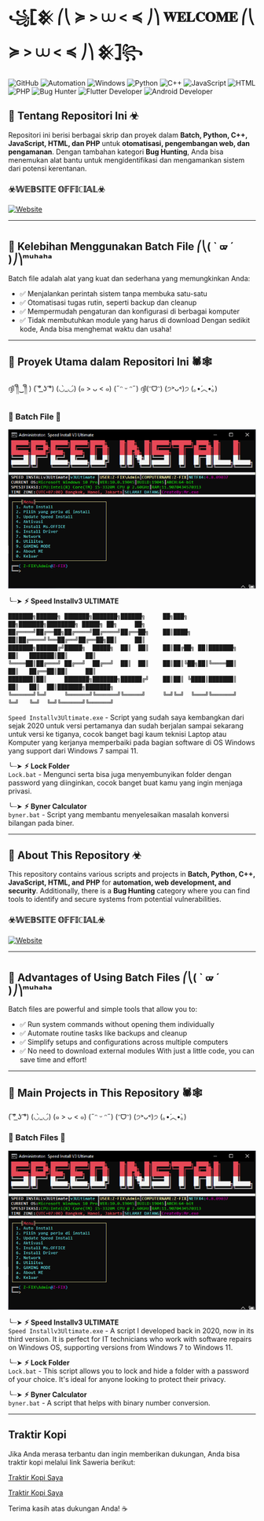 
# ꧁𓊈𒆜 ⎛⎝ ≽ > ⩊ < ≼ ⎠⎞ 𝐖𝐄𝐋𝐂𝐎𝐌𝐄 ⎛⎝ ≽ > ⩊ < ≼ ⎠⎞ 𒆜𓊉꧂


![GitHub](https://img.shields.io/badge/GitHub-Batch_File_Scripting-blue?style=for-the-badge&logo=github)
![Automation](https://img.shields.io/badge/Automation-Scripting-green?style=for-the-badge&logo=powerautomate)
![Windows](https://img.shields.io/badge/Platform-Windows-blue?style=for-the-badge&logo=windows)
![Python](https://img.shields.io/badge/Python-Scripting-blue?style=for-the-badge&logo=python)
![C++](https://img.shields.io/badge/C++-Development-orange?style=for-the-badge&logo=cplusplus)
![JavaScript](https://img.shields.io/badge/JavaScript-Web_Development-yellow?style=for-the-badge&logo=javascript)
![HTML](https://img.shields.io/badge/HTML-Web_Markup-orange?style=for-the-badge&logo=html5)
![PHP](https://img.shields.io/badge/PHP-Web_Scripting-blueviolet?style=for-the-badge&logo=php)
![Bug Hunter](https://img.shields.io/badge/Bug_Hunter-Security-red?style=for-the-badge&logo=hackthebox)
![Flutter Developer](https://img.shields.io/badge/Flutter-Developer-blue?style=for-the-badge&logo=flutter)
![Android Developer](https://img.shields.io/badge/Android-Developer-green?style=for-the-badge&logo=android)

## 👾 Tentang Repositori Ini ☣︎
Repositori ini berisi berbagai skrip dan proyek dalam **Batch, Python, C++, JavaScript, HTML, dan PHP** untuk **otomatisasi, pengembangan web, dan pengamanan**. Dengan tambahan kategori **Bug Hunting**, Anda bisa menemukan alat bantu untuk mengidentifikasi dan mengamankan sistem dari potensi kerentanan.

### ☣️𝕎𝔼𝔹𝕊𝕀𝕋𝔼 𝕆𝔽𝔽𝕀ℂ𝕀𝔸𝕃☣️

[![Website](https://img.shields.io/badge/Website-Mr.exe-blue?style=for-the-badge&logo=google-chrome)](https://andrew-exe.blogspot.com/)

---

## 🚀 Kelebihan Menggunakan Batch File ⎛⎝( ` ᢍ ´ )⎠⎞ᵐᵘʰᵃʰᵃ
Batch file adalah alat yang kuat dan sederhana yang memungkinkan Anda:
- ✅ Menjalankan perintah sistem tanpa membuka satu-satu
- ✅ Otomatisasi tugas rutin, seperti backup dan cleanup
- ✅ Mempermudah pengaturan dan konfigurasi di berbagai komputer
- ✅ Tidak membutuhkan module yang harus di download
Dengan sedikit kode, Anda bisa menghemat waktu dan usaha!

---

## 📜 Proyek Utama dalam Repositori Ini 🕷🕸️
   ദ്ദി ༎ຶ‿༎ຶ ) ( ͠° ͟ʖ ͡°) (◡̀_◡́) (๑ > ᴗ < ๑) (˶ᵔ ᵕ ᵔ˶) ദ്ദി(ᵔᗜᵔ) (੭˃ᴗ˂)੭ (｡•́︿•̀｡)
### 🦇 Batch File 🦇

![Speed Install](./bin/speedinstall.png)

╰┈➤ **⚡︎ Speed Installv3 ULTIMATE**  

    
    ███████╗██████╗ ███████╗███████╗██████╗     ██╗███╗   ██╗███████╗████████╗ █████╗ ██╗     ██╗     
    ██╔════╝██╔══██╗██╔════╝██╔════╝██╔══██╗    ██║████╗  ██║██╔════╝╚══██╔══╝██╔══██╗██║     ██║     
    ███████╗██████╔╝█████╗  █████╗  ██║  ██║    ██║██╔██╗ ██║███████╗   ██║   ███████║██║     ██║     
    ╚════██║██╔═══╝ ██╔══╝  ██╔══╝  ██║  ██║    ██║██║╚██╗██║╚════██║   ██║   ██╔══██║██║     ██║     
    ███████║██║     ███████╗███████╗██████╔╝    ██║██║ ╚████║███████║   ██║   ██║  ██║███████╗███████╗
    ╚══════╝╚═╝     ╚══════╝╚══════╝╚═════╝     ╚═╝╚═╝  ╚═══╝╚══════╝   ╚═╝   ╚═╝  ╚═╝╚══════╝╚══════╝
    
   `Speed Installv3Ultimate.exe` - Script yang sudah saya kembangkan dari sejak 2020 untuk versi pertamanya dan sudah berjalan sampai sekarang untuk versi ke tiganya, cocok banget bagi kaum teknisi Laptop atau Komputer yang kerjanya memperbaiki pada bagian software di OS Windows yang support dari Windows 7 sampai 11.

╰┈➤ **⚡︎ Lock Folder**  
   `Lock.bat` - Mengunci serta bisa juga menyembunyikan folder dengan password yang diinginkan, cocok banget buat kamu yang ingin menjaga privasi.

╰┈➤ **⚡︎ Byner Calculator**  
   `byner.bat` - Script yang membantu menyelesaikan masalah konversi bilangan pada biner.

---


## 👾 About This Repository ☣︎  
This repository contains various scripts and projects in **Batch, Python, C++, JavaScript, HTML, and PHP** for **automation, web development, and security**. Additionally, there is a **Bug Hunting** category where you can find tools to identify and secure systems from potential vulnerabilities.

### ☣️𝕎𝔼𝔹𝕊𝕀𝕋𝔼 𝕆𝔽𝔽𝕀ℂ𝕀𝔸𝕃☣️

[![Website](https://img.shields.io/badge/Website-Mr.exe-blue?style=for-the-badge&logo=google-chrome)](https://andrew-exe.blogspot.com/)

---

## 🚀 Advantages of Using Batch Files ⎛⎝( ` ᢍ ´ )⎠⎞ᵐᵘʰᵃʰᵃ  
Batch files are powerful and simple tools that allow you to:
- ✅ Run system commands without opening them individually
- ✅ Automate routine tasks like backups and cleanup
- ✅ Simplify setups and configurations across multiple computers
- ✅ No need to download external modules
With just a little code, you can save time and effort!

---

## 📜 Main Projects in This Repository 🕷🕸️  
   ( ͠° ͟ʖ ͡°) (◡̀_◡́) (๑ > ᴗ < ๑) (˶ᵔ ᵕ ᵔ˶) (ᵔᗜᵔ) (੭˃ᴗ˂)੭ (｡•́︿•̀｡)

### 🦇 Batch Files 🦇  

![Speed Install](./bin/speedinstall.png)

╰┈➤ **⚡︎ Speed Installv3 ULTIMATE**  
`Speed Installv3Ultimate.exe` - A script I developed back in 2020, now in its third version. It is perfect for IT technicians who work with software repairs on Windows OS, supporting versions from Windows 7 to Windows 11.

╰┈➤ **⚡︎ Lock Folder**  
`Lock.bat` - This script allows you to lock and hide a folder with a password of your choice. It's ideal for anyone looking to protect their privacy.

╰┈➤ **⚡︎ Byner Calculator**  
`byner.bat` - A script that helps with binary number conversion.

---  
## Traktir Kopi

Jika Anda merasa terbantu dan ingin memberikan dukungan, Anda bisa traktir kopi melalui link Saweria berikut:

[Traktir Kopi Saya](https://saweria.co/andrewsianturi)

[Traktir Kopi Saya](https://saweria.co/speedinstall)

Terima kasih atas dukungan Anda! ☕
